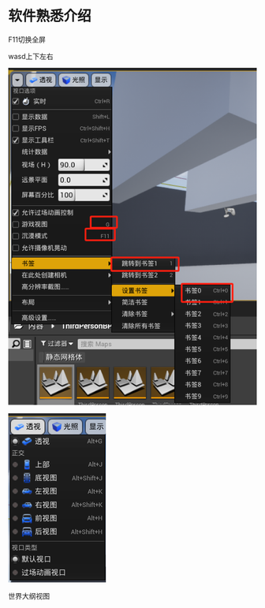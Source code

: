 # 软件熟悉介绍

F11切换全屏

wasd上下左右

![5b8bfdad4e7f39dd08dc900dbbf4d4e8.png](image/5b8bfdad4e7f39dd08dc900dbbf4d4e8.png)

![506ec888adea95ee5c7caa76be039299.png](image/506ec888adea95ee5c7caa76be039299.png)

世界大纲视图
